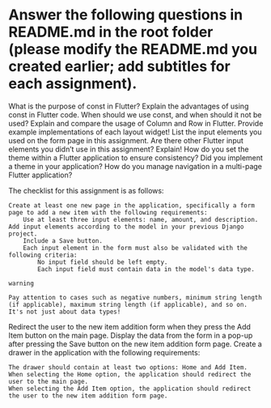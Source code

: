 # Answer the following questions in README.md in the root folder (please modify the README.md you created earlier; add subtitles for each assignment).

What is the purpose of const in Flutter? Explain the advantages of using const in Flutter code. When should we use const, and when should it not be used?
Explain and compare the usage of Column and Row in Flutter. Provide example implementations of each layout widget!
List the input elements you used on the form page in this assignment. Are there other Flutter input elements you didn’t use in this assignment? Explain!
How do you set the theme within a Flutter application to ensure consistency? Did you implement a theme in your application?
How do you manage navigation in a multi-page Flutter application?

The checklist for this assignment is as follows:

    Create at least one new page in the application, specifically a form page to add a new item with the following requirements:
        Use at least three input elements: name, amount, and description. Add input elements according to the model in your previous Django project.
        Include a Save button.
        Each input element in the form must also be validated with the following criteria:
            No input field should be left empty.
            Each input field must contain data in the model's data type.

    warning

    Pay attention to cases such as negative numbers, minimum string length (if applicable), maximum string length (if applicable), and so on. It's not just about data types!

Redirect the user to the new item addition form when they press the Add Item button on the main page.
Display the data from the form in a pop-up after pressing the Save button on the new item addition form page.
Create a drawer in the application with the following requirements:

    The drawer should contain at least two options: Home and Add Item.
    When selecting the Home option, the application should redirect the user to the main page.
    When selecting the Add Item option, the application should redirect the user to the new item addition form page.

